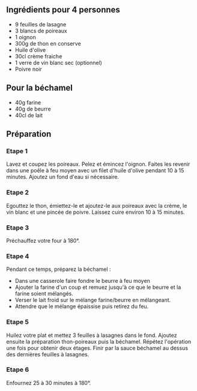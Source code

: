 ## Ingrédients pour 4 personnes

- 9 feuilles de lasagne
- 3 blancs de poireaux
- 1 oignon 
- 300g de thon en conserve
- Huile d'olive
- 30cl crème fraiche
- 1 verre de vin blanc sec (optionnel)
- Poivre noir

## Pour la béchamel

- 40g farine
- 40g de beurre
- 40cl de lait

## Préparation

### Etape 1

Lavez et coupez les poireaux. Pelez et émincez l'oignon. Faites les revenir dans une poêle à feu moyen avec un filet d'huile d'olive pendant 10 à 15 minutes. Ajoutez un fond d'eau si nécessaire.

### Etape 2

Egouttez le thon, émiettez-le et ajoutez-le aux poireaux avec la crème, le vin blanc et une pincée de poivre. Laissez cuire environ 10 à 15 minutes.

### Etape 3

Préchauffez votre four à 180°.

### Etape 4
Pendant ce temps, préparez la béchamel :

  - Dans une casserole faire fondre le beurre à feu moyen
  - Ajouter la farine d'un coup et remuez jusqu'à ce que le beurre et la farine soient mélangés.
  - Verser le lait froid sur le mélange farine/beurre en mélangeant.
  - Attendre que le mélange épaissise puis retirez du feu.

### Etape 5

Huilez votre plat et mettez 3 feuilles à lasagnes dans le fond. Ajoutez ensuite la préparation thon-poireaux puis la béchamel. Répétez l'opération une fois pour obtenir deux étages. Finir par la sauce béchamel au dessus des dernières feuilles à lasagnes.

### Etape 6

Enfournez 25 à 30 minutes à 180°.
